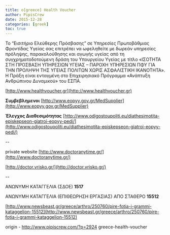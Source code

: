 ```yaml
---
title: o[greece] Health Voucher
author: PipisCrew
date: 2015-12-28
categories: [greek]
toc: true
---
```


Το “Εισιτήριο Ελεύθερης Πρόσβασης” σε Υπηρεσίες Πρωτοβάθμιας Φροντίδας Υγείας σας επιτρέπει να ωφεληθείτε με δωρεάν υπηρεσίες πρόληψης, παρακολούθησης και αγωγής υγείας από τη συγχρηματοδοτούμενη δράση του Υπουργείου Υγείας με τίτλο «ΙΣΟΤΗΤΑ ΣΤΗ ΠΡΟΣΒΑΣΗ ΥΠΗΡΕΣΙΩΝ ΥΓΕΙΑΣ – ΠΑΡΟΧΗ ΥΠΗΡΕΣΙΩΝ ΠΦΥ ΓΙΑ ΤΗΝ ΠΡΟΛΗΨΗ ΤΗΣ ΥΓΕΙΑΣ ΠΟΛΙΤΩΝ ΧΩΡΙΣ ΑΣΦΑΛΙΣΤΙΚΗ ΙΚΑΝΟΤΗΤΑ». Η Πράξη είναι ενταγμένη στο Επιχειρησιακό Πρόγραμμα «Ανάπτυξη Ανθρώπινου Δυναμικού» του ΕΣΠΑ.

[http://www.healthvoucher.gr](http://www.healthvoucher.gr)

**Συμβεβλημενοι**
[http://www.eopyy.gov.gr/MedSupplier](http://www.eopyy.gov.gr/MedSupplier)

**Έλεγχος Διαθεσιμότητας**
[http://www.odigostoupoliti.eu/diathesimotita-episkepseon-giatroi-eopyy-pedi/](http://www.odigostoupoliti.eu/diathesimotita-episkepseon-giatroi-eopyy-pedi/)

--

private website
[http://www.doctoranytime.gr/](http://www.doctoranytime.gr/)

[http://doctor.vrisko.gr/](http://doctor.vrisko.gr/)

--

ΑΝΩΝΥΜΗ ΚΑΤΑΓΓΕΛΙΑ (ΣΔΟΕ)
**1517**

ΑΝΩΝΥΜΗ ΚΑΤΑΓΓΕΛΙΑ (ΕΠΙΘΕΩΡΗΣΗ ΕΡΓΑΣΙΑΣ)
ΑΠΟ ΣΤΑΘΕΡΟ **15512**

[http://www.newsbeast.gr/greece/arthro/250760/pire-fotia-i-grammi-kataggelion-15512](http://www.newsbeast.gr/greece/arthro/250760/pire-fotia-i-grammi-kataggelion-15512)

origin - http://www.pipiscrew.com/?p=2924 greece-health-voucher